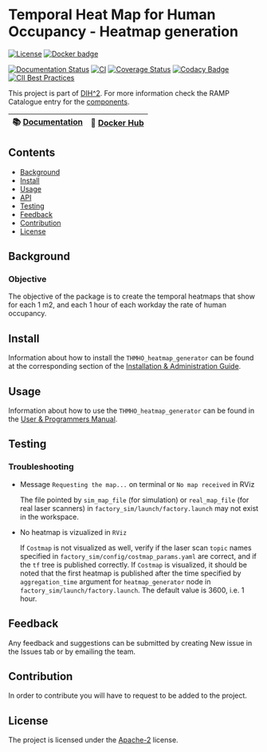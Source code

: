 # Temporal Heat Map for Human Occupancy - Heatmap generation

[![License](https://img.shields.io/badge/License-Apache%202.0-blue.svg)](https://opensource.org/licenses/Apache-2.0)
[![Docker badge](https://img.shields.io/docker/pulls/ramp-eu/TTE.project1.svg)](https://hub.docker.com/r/<org>/<repo>/)
<br/>

[![Documentation Status](https://readthedocs.org/projects/thmho-lidar-node/badge/?version=latest)](https://thmho-heatmap-generator.readthedocs.io/en/latest/?badge=latest)
[![CI](https://github.com/ramp-eu/TTE.project1/workflows/CI/badge.svg)](https://github.com/ramp-eu/TTE.project1/actions?query=workflow%3ACI)
[![Coverage Status](https://coveralls.io/repos/github/ramp-eu/TTE.project1/badge.svg?branch=master)](https://coveralls.io/github/ramp-eu/TTE.project1?branch=master)
[![Codacy Badge](https://app.codacy.com/project/badge/Grade/fce8e4a4dfe140bb9963b88aaf1a2b03)](https://www.codacy.com/gh/ramp-eu/THMHO_heatmap_generator/dashboard?utm_source=github.com&amp;utm_medium=referral&amp;utm_content=ramp-eu/THMHO_heatmap_generator&amp;utm_campaign=Badge_Grade)
[![CII Best Practices](https://bestpractices.coreinfrastructure.org/projects/5132/badge)](https://bestpractices.coreinfrastructure.org/projects/5132)

This project is part of [DIH^2](http://www.dih-squared.eu/). For more information check the RAMP Catalogue entry for the
[components](https://github.com/ramp-eu).

| :books: [Documentation](https://thmho-lidar-node.readthedocs.io/en/latest/README.html) | :whale: [Docker Hub](https://hub.docker.com) |
| --------------------------------------------- | ------------------------------------------------------------- |

## Contents

-   [Background](#background)
-   [Install](#install)
-   [Usage](#usage)
-   [API](#api)
-   [Testing](#testing)
-   [Feedback](#feedback)
-   [Contribution](#contribution)
-   [License](#license)

## Background
### Objective
The objective of the package is to create the temporal heatmaps that show for each 1 m2, and each 1 hour of each workday the rate of human occupancy.

## Install

Information about how to install the `THMHO_heatmap_generator` can be found at the corresponding section of the [Installation & Administration Guide](installationguide.md).

## Usage

Information about how to use the `THMHO_heatmap_generator` can be found in the [User & Programmers Manual](usermanual.md).

## Testing

### Troubleshooting

- Message `Requesting the map...` on terminal or `No map received` in RViz

    The file pointed by `sim_map_file` (for simulation) or `real_map_file` (for real laser scanners) in `factory_sim/launch/factory.launch` may not exist in the workspace.

- No heatmap is vizualized in `RViz`

    If `Costmap` is not visualized as well, verify if the laser scan `topic` names specified in `factory_sim/config/costmap_params.yaml` are correct, and if the `tf` tree is published correctly.
    If `Costmap` is visualized, it should be noted that the first heatmap is published after the time specified by `aggregation_time` argument for `heatmap_generator` node in `factory_sim/launch/factory.launch`. The default value is 3600, i.e. 1 hour. 


## Feedback

Any feedback and suggestions can be submitted by creating New issue in the Issues tab or by emailing the team.

## Contribution

In order to contribute you will have to request to be added to the project.

## License

The project is licensed under the [Apache-2](https://opensource.org/licenses/Apache-2.0) license.
